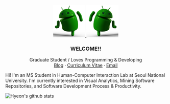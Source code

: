 
<p align="center">
  <a href="https://github.com/github_username/repo">
    <img src="./android.png" width="100" height="100">
  </a>
  <a href="https://github.com/github_username/repo">
    <img src="./android.png" style="transform: scaleX(-1);"  width="100" height="100">
  </a>
  <h3 align="center">WELCOME!!</h3>
  <p align="center">
    Graduate Student / Loves Programming & Developing
    <br />
    <a href="https://hyeonjeon.com/">Blog</a>
    ·
    <a href="https://github.com/github_username/repo/issues">Curriculum Vitae</a>
    ·
    <a href="mailto: hj@hcil.snu.ac.kr">Email</a>
  </p>
</p>


Hi! I'm an MS Student in Human-Computer Interaction Lab at Seoul National University. I'm currently interested in Visual Analytics, Mining Software Repositories, and Software Development Process & Productivity. 

  
![Hyeon's github stats](https://github-readme-stats.vercel.app/api?username=jeonhyun97&count_private=true&show_icons=true&theme=solarized-light)

